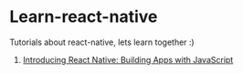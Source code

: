 # Learn-react-native
Tutorials about react-native, lets learn together :)

 1. [Introducing React Native: Building Apps with JavaScript
](http://www.raywenderlich.com/99473/introducing-react-native-building-apps-javascript)

